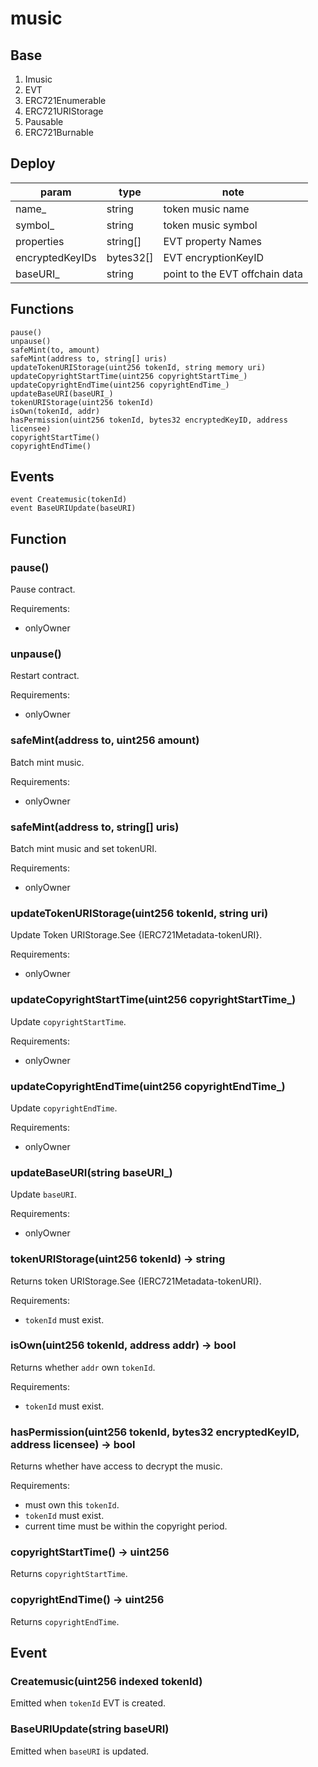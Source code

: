 # music

## Base

1. Imusic
2. EVT
3. ERC721Enumerable
4. ERC721URIStorage
5. Pausable
6. ERC721Burnable

## Deploy

| param           | type      | note                           |
| --------------- | --------- | ------------------------------ |
| name\_          | string    | token music name               |
| symbol\_        | string    | token music symbol             |
| properties      | string[]  | EVT property Names             |
| encryptedKeyIDs | bytes32[] | EVT encryptionKeyID            |
| baseURI\_       | string    | point to the EVT offchain data |

## Functions

```
pause()
unpause()
safeMint(to, amount)
safeMint(address to, string[] uris)
updateTokenURIStorage(uint256 tokenId, string memory uri)
updateCopyrightStartTime(uint256 copyrightStartTime_)
updateCopyrightEndTime(uint256 copyrightEndTime_)
updateBaseURI(baseURI_)
tokenURIStorage(uint256 tokenId)
isOwn(tokenId, addr)
hasPermission(uint256 tokenId, bytes32 encryptedKeyID, address licensee)
copyrightStartTime()
copyrightEndTime()
```

## Events

```
event Createmusic(tokenId)
event BaseURIUpdate(baseURI)
```

## Function

### pause()

Pause contract.

Requirements:

- onlyOwner

### unpause()

Restart contract.

Requirements:

- onlyOwner

### safeMint(address to, uint256 amount)

Batch mint music.

Requirements:

- onlyOwner

### safeMint(address to, string[] uris)

Batch mint music and set tokenURI.

Requirements:

- onlyOwner

### updateTokenURIStorage(uint256 tokenId, string uri)

Update Token URIStorage.See {IERC721Metadata-tokenURI}.

Requirements:

- onlyOwner

### updateCopyrightStartTime(uint256 copyrightStartTime\_)

Update `copyrightStartTime`.

Requirements:

- onlyOwner

### updateCopyrightEndTime(uint256 copyrightEndTime\_)

Update `copyrightEndTime`.

Requirements:

- onlyOwner

### updateBaseURI(string baseURI\_)

Update `baseURI`.

Requirements:

- onlyOwner

### tokenURIStorage(uint256 tokenId) -> string

Returns token URIStorage.See {IERC721Metadata-tokenURI}.

Requirements:

- `tokenId` must exist.

### isOwn(uint256 tokenId, address addr) -> bool

Returns whether `addr` own `tokenId`.

Requirements:

- `tokenId` must exist.

### hasPermission(uint256 tokenId, bytes32 encryptedKeyID, address licensee) -> bool

Returns whether have access to decrypt the music.

Requirements:

- must own this `tokenId`.
- `tokenId` must exist.
- current time must be within the copyright period.

### copyrightStartTime() -> uint256

Returns `copyrightStartTime`.

### copyrightEndTime() -> uint256

Returns `copyrightEndTime`.

## Event

### Createmusic(uint256 indexed tokenId)

Emitted when `tokenId` EVT is created.

### BaseURIUpdate(string baseURI)

Emitted when `baseURI` is updated.

